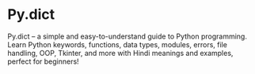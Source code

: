 # Py.dict
Py.dict – a simple and easy-to-understand guide to Python programming. Learn Python keywords, functions, data types, modules, errors, file handling, OOP, Tkinter, and more with Hindi meanings and examples, perfect for beginners!
